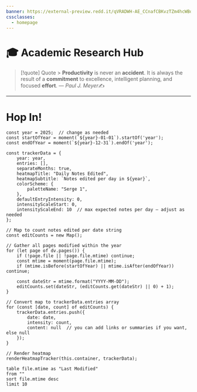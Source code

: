 ```yaml
---
banner: https://external-preview.redd.it/qVRADWH-AE_CCnafCBKvzTZm4hcWBdF82eFsgKlrumY.jpg?auto=webp&s=82a7399f0ceaf7a5825b2110d7bf0b57d4ad6049
cssclasses:
  - homepage
---
```

# 🎓 Academic Research Hub

>[!quote] Quote
	> **Productivity** is never an **accident**. It is always the result of a **commitment** to excellence, intelligent planning, and focused **effort**.
> &mdash; <cite>Paul J. Meyer</cite>✍️
---
# Hop In!

``` dataviewjs
const year = 2025;  // change as needed
const startOfYear = moment(`${year}-01-01`).startOf('year');
const endOfYear = moment(`${year}-12-31`).endOf('year');

const trackerData = {
    year: year,
    entries: [],
    separateMonths: true,
    heatmapTitle: "Daily Notes Edited",
    heatmapSubtitle: `Notes edited per day in ${year}`,
    colorScheme: {
        paletteName: "Serge 1",
    },
    defaultEntryIntensity: 0,
    intensityScaleStart: 0,
    intensityScaleEnd: 10  // max expected notes per day — adjust as needed
};

// Map to count notes edited per date string
const editCounts = new Map();

// Gather all pages modified within the year
for (let page of dv.pages()) {
    if (!page.file || !page.file.mtime) continue;
    const mtime = moment(page.file.mtime);
    if (mtime.isBefore(startOfYear) || mtime.isAfter(endOfYear)) continue;

    const dateStr = mtime.format("YYYY-MM-DD");
    editCounts.set(dateStr, (editCounts.get(dateStr) || 0) + 1);
}

// Convert map to trackerData.entries array
for (const [date, count] of editCounts) {
    trackerData.entries.push({
        date: date,
        intensity: count,
        content: null  // you can add links or summaries if you want, else null
    });
}

// Render heatmap
renderHeatmapTracker(this.container, trackerData);
```


``` dataview
table file.mtime as "Last Modified"
from ""
sort file.mtime desc
limit 10
```

